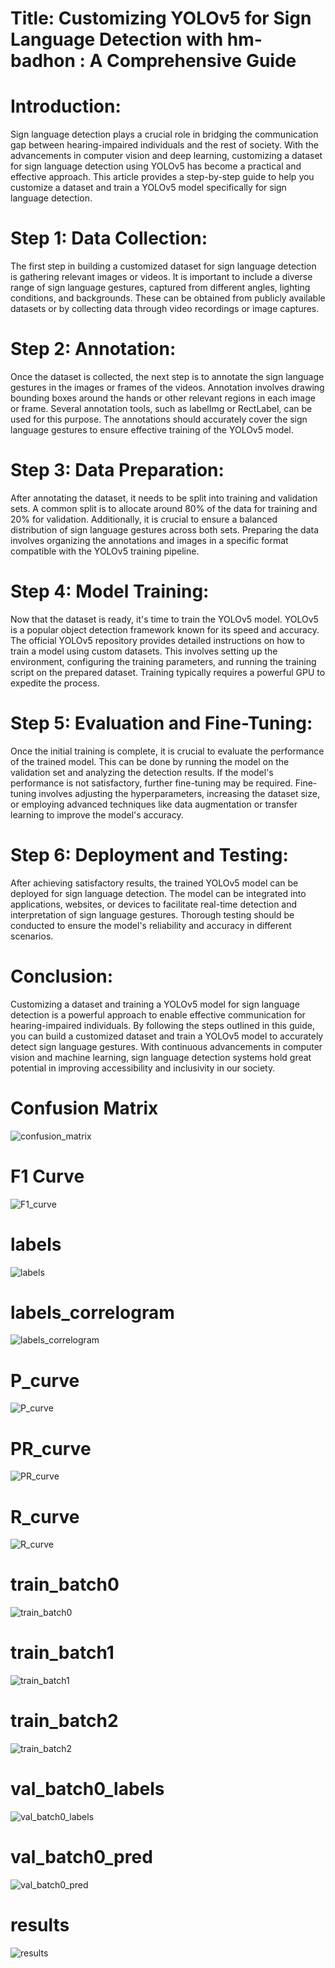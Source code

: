 
# Title: Customizing YOLOv5 for Sign Language Detection with hm-badhon : A Comprehensive Guide

# Introduction:
Sign language detection plays a crucial role in bridging the communication gap between hearing-impaired individuals and the rest of society. With the advancements in computer vision and deep learning, customizing a dataset for sign language detection using YOLOv5 has become a practical and effective approach. This article provides a step-by-step guide to help you customize a dataset and train a YOLOv5 model specifically for sign language detection.

# Step 1: Data Collection:
The first step in building a customized dataset for sign language detection is gathering relevant images or videos. It is important to include a diverse range of sign language gestures, captured from different angles, lighting conditions, and backgrounds. These can be obtained from publicly available datasets or by collecting data through video recordings or image captures.

# Step 2: Annotation:
Once the dataset is collected, the next step is to annotate the sign language gestures in the images or frames of the videos. Annotation involves drawing bounding boxes around the hands or other relevant regions in each image or frame. Several annotation tools, such as labelImg or RectLabel, can be used for this purpose. The annotations should accurately cover the sign language gestures to ensure effective training of the YOLOv5 model.

# Step 3: Data Preparation:
After annotating the dataset, it needs to be split into training and validation sets. A common split is to allocate around 80% of the data for training and 20% for validation. Additionally, it is crucial to ensure a balanced distribution of sign language gestures across both sets. Preparing the data involves organizing the annotations and images in a specific format compatible with the YOLOv5 training pipeline.

# Step 4: Model Training:
Now that the dataset is ready, it's time to train the YOLOv5 model. YOLOv5 is a popular object detection framework known for its speed and accuracy. The official YOLOv5 repository provides detailed instructions on how to train a model using custom datasets. This involves setting up the environment, configuring the training parameters, and running the training script on the prepared dataset. Training typically requires a powerful GPU to expedite the process.

# Step 5: Evaluation and Fine-Tuning:
Once the initial training is complete, it is crucial to evaluate the performance of the trained model. This can be done by running the model on the validation set and analyzing the detection results. If the model's performance is not satisfactory, further fine-tuning may be required. Fine-tuning involves adjusting the hyperparameters, increasing the dataset size, or employing advanced techniques like data augmentation or transfer learning to improve the model's accuracy.

# Step 6: Deployment and Testing:
After achieving satisfactory results, the trained YOLOv5 model can be deployed for sign language detection. The model can be integrated into applications, websites, or devices to facilitate real-time detection and interpretation of sign language gestures. Thorough testing should be conducted to ensure the model's reliability and accuracy in different scenarios.

# Conclusion:
Customizing a dataset and training a YOLOv5 model for sign language detection is a powerful approach to enable effective communication for hearing-impaired individuals. By following the steps outlined in this guide, you can build a customized dataset and train a YOLOv5 model to accurately detect sign language gestures. With continuous advancements in computer vision and machine learning, sign language detection systems hold great potential in improving accessibility and inclusivity in our society.



# Confusion Matrix
![confusion_matrix](https://github.com/hm-badhon/Computer_Vision_Project/assets/85755347/fcc02be9-376a-4daa-b07d-fb9a297fde89)
# F1 Curve
![F1_curve](https://github.com/hm-badhon/Computer_Vision_Project/assets/85755347/224b8f19-9f53-44d7-a49d-a93eee007a89)
# labels 
![labels](https://github.com/hm-badhon/Computer_Vision_Project/assets/85755347/64e8c6aa-cbd1-4628-b7a8-8a2f87f5fb97)

# labels_correlogram
![labels_correlogram](https://github.com/hm-badhon/Computer_Vision_Project/assets/85755347/ec01b861-e195-46b1-9336-042fb648e4c7)

# P_curve
![P_curve](https://github.com/hm-badhon/Computer_Vision_Project/assets/85755347/696aa0ce-59c7-4820-9415-9c9c60299aa1)

# PR_curve
![PR_curve](https://github.com/hm-badhon/Computer_Vision_Project/assets/85755347/2d2e2a6e-26a9-48e6-9f3f-b7659cf7dda8)

# R_curve
![R_curve](https://github.com/hm-badhon/Computer_Vision_Project/assets/85755347/12d0fdae-df9c-4ad8-9c9a-4137171d9afc)

# train_batch0
![train_batch0](https://github.com/hm-badhon/Computer_Vision_Project/assets/85755347/bf2d7310-b54c-4c1e-9cfa-a473bdf803cc)

# train_batch1
![train_batch1](https://github.com/hm-badhon/Computer_Vision_Project/assets/85755347/794e5363-fe6c-4fa5-ad04-d5f7627693a0)

# train_batch2
![train_batch2](https://github.com/hm-badhon/Computer_Vision_Project/assets/85755347/c4da4d08-8e3b-469a-9d42-55e45b1a27ea)

# val_batch0_labels
![val_batch0_labels](https://github.com/hm-badhon/Computer_Vision_Project/assets/85755347/3c0a37e3-3b1a-4195-9d5f-d807ca85603f)

# val_batch0_pred
![val_batch0_pred](https://github.com/hm-badhon/Computer_Vision_Project/assets/85755347/da8a25ec-fa4b-4c0e-b0e1-0df3e2c28383)

# results
![results](https://github.com/hm-badhon/Computer_Vision_Project/assets/85755347/8a903a53-7598-405f-9216-e6c814361585)
